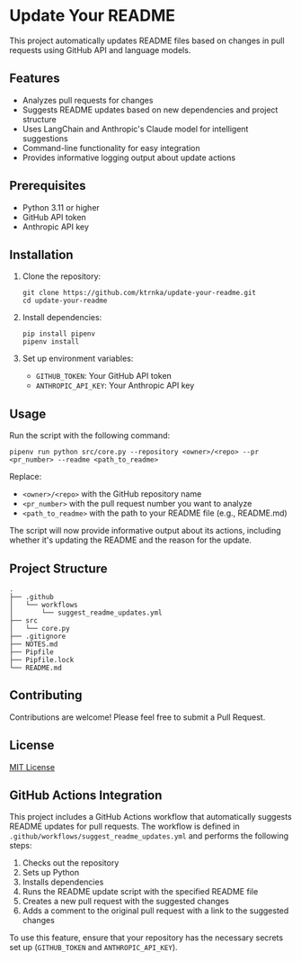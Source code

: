 # Update Your README

This project automatically updates README files based on changes in pull requests using GitHub API and language models.

## Features

- Analyzes pull requests for changes
- Suggests README updates based on new dependencies and project structure
- Uses LangChain and Anthropic's Claude model for intelligent suggestions
- Command-line functionality for easy integration
- Provides informative logging output about update actions

## Prerequisites

- Python 3.11 or higher
- GitHub API token
- Anthropic API key

## Installation

1. Clone the repository:
   ```
   git clone https://github.com/ktrnka/update-your-readme.git
   cd update-your-readme
   ```

2. Install dependencies:
   ```
   pip install pipenv
   pipenv install
   ```

3. Set up environment variables:
   - `GITHUB_TOKEN`: Your GitHub API token
   - `ANTHROPIC_API_KEY`: Your Anthropic API key

## Usage

Run the script with the following command:

```
pipenv run python src/core.py --repository <owner>/<repo> --pr <pr_number> --readme <path_to_readme>
```

Replace:
- `<owner>/<repo>` with the GitHub repository name
- `<pr_number>` with the pull request number you want to analyze
- `<path_to_readme>` with the path to your README file (e.g., README.md)

The script will now provide informative output about its actions, including whether it's updating the README and the reason for the update.

## Project Structure

```
.
├── .github
│   └── workflows
│       └── suggest_readme_updates.yml
├── src
│   └── core.py
├── .gitignore
├── NOTES.md
├── Pipfile
├── Pipfile.lock
└── README.md
```

## Contributing

Contributions are welcome! Please feel free to submit a Pull Request.

## License

[MIT License](https://opensource.org/licenses/MIT)

## GitHub Actions Integration

This project includes a GitHub Actions workflow that automatically suggests README updates for pull requests. The workflow is defined in `.github/workflows/suggest_readme_updates.yml` and performs the following steps:

1. Checks out the repository
2. Sets up Python
3. Installs dependencies
4. Runs the README update script with the specified README file
5. Creates a new pull request with the suggested changes
6. Adds a comment to the original pull request with a link to the suggested changes

To use this feature, ensure that your repository has the necessary secrets set up (`GITHUB_TOKEN` and `ANTHROPIC_API_KEY`).
